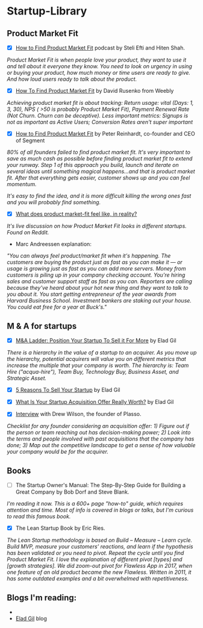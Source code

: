 # Startup-Library

## Product Market Fit
* [x] [How to Find Product Market Fit](https://thestartupchat.com/ep371/) podcast by Steli Efti and Hiten Shah.

_Product Market Fit is when people love your product, they want to use it and tell about it everyone they know. You need to look on urgency in using or buying your product, how much money or time users are ready to give. And how loud users ready to talk about the product._

* [x] [How To Find Product Market Fit](https://www.youtube.com/watch?v=0LNQxT9LvM0&t=3000s) by David Rusenko from Weebly

_Achieving product market fit is about tracking: Return usage: vital (Days: 1, 3, 30), NPS ( >50 is probably Product Market Fit), Payment Renewal Rate (Not Churn. Churn can be deceptive). Less important metrics: Signups is not as important as Active Users; Conversion Rates aren't super important_

* [x] [How to Find Product Market Fit](https://www.youtube.com/watch?v=_6pl5GG8RQ4) by Peter Reinhardt, co-founder and CEO of Segment

_80% of all founders failed to find product market fit. It's very important to save as much cash as possible before finding product market fit to extend your runway. Step 1 of this approach you build, launch and iterate on several ideas until something magical happens…and that is product market fit.  After that everything gets easier, customer shows up and you can feel momentum._ 

_It's easy to find the idea, and it is more difficult killing the wrong ones fast and you will probably find something._ 

* [x] [What does product market-fit feel like, in reality?](https://www.reddit.com/r/startups/comments/8nudnl/what_does_product_marketfit_feel_like_in_reality/)

_It's live discussion on how Product Market Fit looks in different startups. Found on Reddit._


* Marc Andreessen explanation:

_"You can always feel product/market fit when it's happening. The customers are buying the product just as fast as you can make it — or usage is growing just as fast as you can add more servers. Money from customers is piling up in your company checking account. You're hiring sales and customer support staff as fast as you can. Reporters are calling because they've heard about your hot new thing and they want to talk to you about it. You start getting entrepreneur of the year awards from Harvard Business School. Investment bankers are staking out your house. You could eat free for a year at Buck's."_

## M & A for startups
* [x] [M&A Ladder: Position Your Startup To Sell it For More](http://blog.eladgil.com/2011/01/m-ladder-position-your-startup-to-sell.html) by Elad Gil

_There is a hierarchy in the value of a startup to an acquirer. As you move up the hierarchy, potential acquirers will value you on different metrics that increase the multiple that your company is worth. The hierarchy is: Team Hire ("acqua-hire"), Team Buy, Technology Buy, Business Asset, and Strategic Asset._

* [x] [5 Reasons To Sell Your Startup](http://blog.eladgil.com/2011/08/5-reasons-to-sell-your-startup.html) by Elad Gil
* [x] [What Is Your Startup Acquisition Offer Really Worth?](http://blog.eladgil.com/2011/08/what-is-your-startup-acquisition-offer.html) by Elad Gil

* [x] [Interview](https://angel.co/blog/plasso-founder-on-scaling-and-selling-a-startup) with Drew Wilson, the founder of Plasso.

_Checklist for any founder considering an acquisition offer: 1) Figure out if the person or team reaching out has decision-making power; 2) Look into the terms and people involved with past acquisitions that the company has done; 3) Map out the competitive landscape to get a sense of how valuable your company would be for the acquirer._


## Books

* [ ] The Startup Owner's Manual: The Step-By-Step Guide for Building a Great Company by Bob Dorf and Steve Blank.

_I'm reading it now. This is a 600+ page "how-to" guide, which requires attention and time. Most of info is covered in blogs or talks, but I'm curious to read this famous book._ 

* [x] The Lean Startup Book by Eric Ries.

_The Lean Startup methodology is based on Build – Measure – Learn cycle. Build MVP, measure your customers’ reactions, and learn if the hypothesis has been validated or you need to pivot. Repeat the cycle until you find Product Market Fit. I love the explanation of different pivot [types] and [growth strategies]. We did zoom-out pivot for Flawless App in 2017, when one feature of an old product became the new Flawless. Written in 2011, it has some outdated examples and a bit overwhelmed with repetitiveness._

## Blogs I'm reading:

*
* [Elad Gil](http://blog.eladgil.com/) blog

